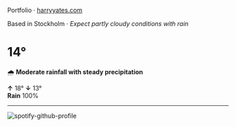 Portfolio · [harryyates.com](https://harryyates.com)

<!-- WEATHER_START -->
Based in Stockholm · *Expect partly cloudy conditions with rain*

# 14°
🌧️ **Moderate rainfall with steady precipitation**

**↑** 18° **↓** 13°  
**Rain** 100%

---
<!-- WEATHER_END -->

<p align="left">
  <a>
    <img src="https://spotify-github-profile.kittinanx.com/api/view?uid=bigbello&cover_image=true&theme=natemoo-re&show_offline=true&background_color=121212&interchange=false&bar_color=53b14f&bar_color_cover=false" alt="spotify-github-profile">
  </a>
</p>